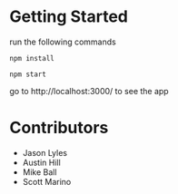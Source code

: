 # Getting Started 

run the following commands

`npm install`

`npm start`

go to http://localhost:3000/ to see the app

# Contributors
- Jason Lyles
- Austin Hill
- Mike Ball
- Scott Marino

